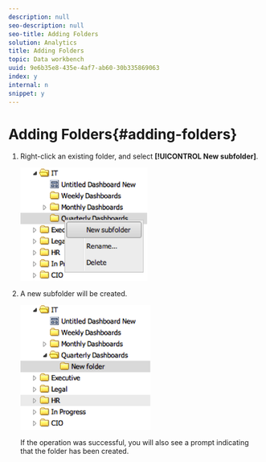 ```yaml
---
description: null
seo-description: null
seo-title: Adding Folders
solution: Analytics
title: Adding Folders
topic: Data workbench
uuid: 9e6b35e8-435e-4af7-ab60-30b335869063
index: y
internal: n
snippet: y
---
```


# Adding Folders{#adding-folders}

1. Right-click an existing folder, and select **[!UICONTROL New subfolder]**.

   ![](assets/new_subfolder_1.png)

1. A new subfolder will be created.

   ![](assets/new_subfolder_2.png)

   If the operation was successful, you will also see a prompt indicating that the folder has been created. 
